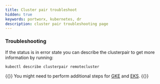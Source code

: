 ```yaml
---
title: Cluster pair troubleshoot
hidden: true
keywords: portworx, kubernetes, dr
description: cluster pair troubleshooting page
---
```

### Troubleshooting
If the status is in error state you can describe the clusterpair to get more information by running:

```text
kubectl describe clusterpair remotecluster
```

{{<info>}}
You might need to perform additional steps for [GKE](/portworx-install-with-kubernetes/cloud/gke) and [EKS](/portworx-install-with-kubernetes/cloud/aws/aws-eks/).
{{</info>}}
